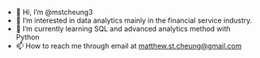 - 👋 Hi, I’m @mstcheung3
- 👀 I’m interested in data analytics mainly in the financial service industry.
- 🌱 I’m currently learning SQL and advanced analytics method with Python
- 📫 How to reach me through email at matthew.st.cheung@gmail.com

